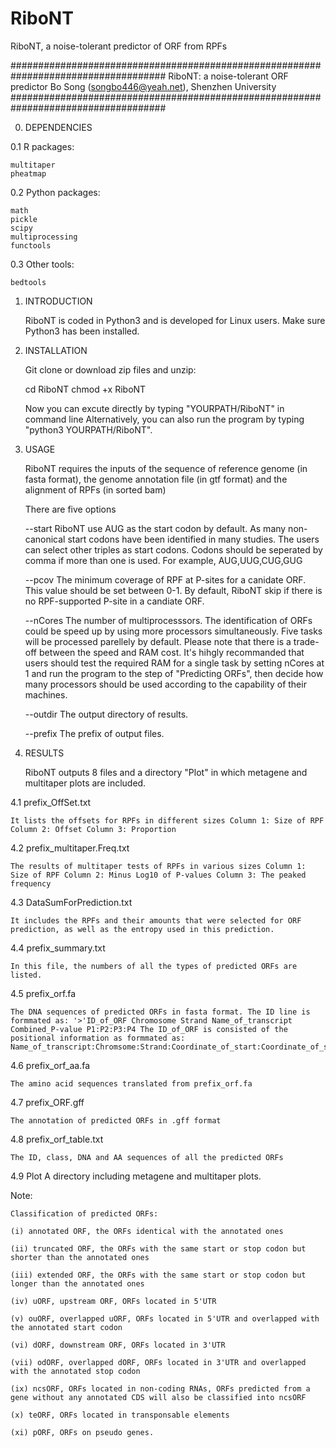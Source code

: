 # RiboNT
RiboNT, a noise-tolerant predictor of ORF from RPFs

####################################################################################
RiboNT: a noise-tolerant ORF predictor
Bo Song (songbo446@yeah.net), Shenzhen University
####################################################################################

0.	DEPENDENCIES

0.1 R packages:

    multitaper
    pheatmap

0.2 Python packages:

    math
    pickle
    scipy
    multiprocessing
    functools
    
0.3 Other tools:

    bedtools
    
1.	INTRODUCTION

    RiboNT is coded in Python3 and is developed for Linux users. Make sure Python3 has been installed.

2.	INSTALLATION

    Git clone or download zip files and unzip:
    
    cd RiboNT
    chmod +x RiboNT

    Now you can excute directly by typing "YOURPATH/RiboNT" in command line Alternatively, you can also run the program by typing "python3 YOURPATH/RiboNT".

3.	USAGE

    RiboNT requires the inputs of the sequence of reference genome (in fasta format), the genome annotation file (in gtf format) and the alignment of RPFs (in sorted bam)

    There are five options

    --start  RiboNT use AUG as the start codon by default. As many non-canonical start codons have been identified in many studies. The users can select other triples as start codons. Codons should be seperated by comma if more than one is used. For example, AUG,UUG,CUG,GUG

    --pcov  The minimum coverage of RPF at P-sites for a canidate ORF. This value should be set between 0-1. By default, RiboNT skip if there is no RPF-supported P-site in a candiate ORF.

    --nCores  The number of multiprocesssors. The identification of ORFs could be speed up by using more processors simultaneously. Five tasks will be processed parellely by default. Please note that there is a trade-off between the speed and RAM cost. It's hihgly recommanded that users should test the required RAM for a single task by setting nCores at 1 and run the program to the step of "Predicting ORFs", then decide how many processors should be used according to the capability of their machines.

    --outdir  The output directory of results.

    --prefix  The prefix of output files.

4.	RESULTS

    RiboNT outputs 8 files and a directory "Plot" in which metagene and multitaper plots are included.

4.1 prefix_OffSet.txt

    It lists the offsets for RPFs in different sizes Column 1: Size of RPF Column 2: Offset Column 3: Proportion

4.2 prefix_multitaper.Freq.txt

    The results of multitaper tests of RPFs in various sizes Column 1: Size of RPF Column 2: Minus Log10 of P-values Column 3: The peaked frequency

4.3 DataSumForPrediction.txt

    It includes the RPFs and their amounts that were selected for ORF prediction, as well as the entropy used in this prediction.

4.4 prefix_summary.txt

    In this file, the numbers of all the types of predicted ORFs are listed.

4.5 prefix_orf.fa

    The DNA sequences of predicted ORFs in fasta format. The ID line is formmated as: '>'ID_of_ORF Chromosome Strand Name_of_transcript Combined_P-value P1:P2:P3:P4 The ID_of_ORF is consisted of the positional information as formmated as: Name_of_transcript:Chromsome:Strand:Coordinate_of_start:Coordinate_of_stop

4.6 prefix_orf_aa.fa

    The amino acid sequences translated from prefix_orf.fa

4.7 prefix_ORF.gff

    The annotation of predicted ORFs in .gff format

4.8 prefix_orf_table.txt

    The ID, class, DNA and AA sequences of all the predicted ORFs

4.9 Plot A directory including metagene and multitaper plots.

Note:

    Classification of predicted ORFs:

    (i) annotated ORF, the ORFs identical with the annotated ones

    (ii) truncated ORF, the ORFs with the same start or stop codon but shorter than the annotated ones

    (iii) extended ORF, the ORFs with the same start or stop codon but longer than the annotated ones

    (iv) uORF, upstream ORF, ORFs located in 5'UTR

    (v) ouORF, overlapped uORF, ORFs located in 5'UTR and overlapped with the annotated start codon

    (vi) dORF, downstream ORF, ORFs located in 3'UTR

    (vii) odORF, overlapped dORF, ORFs located in 3'UTR and overlapped with the annotated stop codon

    (ix) ncsORF, ORFs located in non-coding RNAs, ORFs predicted from a gene without any annotated CDS will also be classified into ncsORF

    (x) teORF, ORFs located in transponsable elements

    (xi) pORF, ORFs on pseudo genes.

